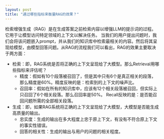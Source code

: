 ```yaml
---
layout: post
title: "通过哪些指标来衡量RAG的效果？"
---
```


检索增强生成（RAG）是在生成答案之前检索内容以增强LLM的提示词的过程。它用于让模型访问特定领域的上下文以解决任务。
当我们的用户提出问题时，我们会将该问题嵌入prompt，并从我们的知识库中检索最相关的内容。然后将其呈现给模型，由模型回答问题。从RAG的流程我们可以看出，RAG的效果主要取决于两方面：
- 检索：即，RAG系统是否将正确的上下文呈现给了大模型。那么Retrieval用哪些指标来评估呢？
  - 精度：假如有10个段落被召回了，但是其中只有6个是真正相关的段落，那么精度是60%。精度反映的是：检索到的上下文的噪声比。
  - 召回率：假如在所有的知识库中，应该有12个相关段落被召回，但实际上只召回了6个相关段落。那么召回率是50%。 Recall反映的是：是否能召回问题所需的全部相关段落。
- 生成：即，如果RAG系统将正确的上下文呈现给了大模型，大模型是否能生成高质量的输出。
  - 忠实度：生成的输出在多大程度上忠于原上下文，有没有不符合原上下文的事实性错误。
  - 回答的相关性：生成的输出与用户的问题的相关程度。